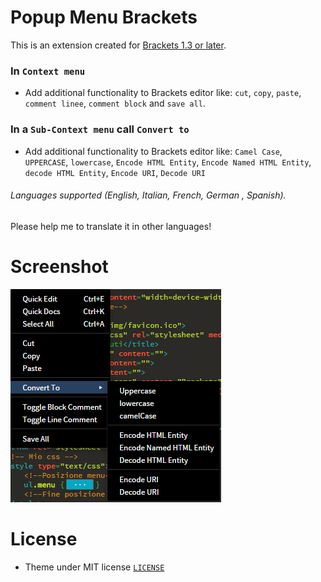 # Popup Menu Brackets


This is an extension created for [Brackets 1.3 or later](http://www.brackets.io/). 


### In `Context menu`

* Add additional functionality to Brackets editor like: `cut`, `copy`, `paste`,  `comment linee`, `comment block` and `save all`.

### In a `Sub-Context menu` call `Convert to`

* Add additional functionality to Brackets editor like: `Camel Case`, `UPPERCASE`, `lowercase`, `Encode HTML Entity`, `Encode Named HTML Entity`, `decode HTML Entity`, `Encode URI`, `Decode URI`



###### Languages supported (English, Italian, French, German , Spanish).
Please help me to translate it in other languages!

# Screenshot

![Image 1](https://github.com/Denisov21/Popup-menu-extension/blob/master/screenshot/Image1.png)

# License

* Theme under MIT license [`LICENSE`](LICENSE)
